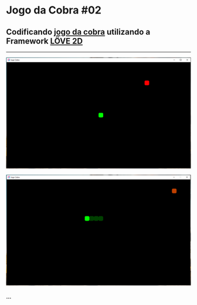 # **Jogo da Cobra #02**

## Codificando [jogo da cobra][wiki] utilizando a Framework [LÖVE 2D][love2d]
---

[wiki]:https://gamia-archive.fandom.com/wiki/Snake_(video_game)
[love2d]:https://love2d.org/

![](jogoCobra.png)

![](jogoCobraCorpo.png)

#### ...